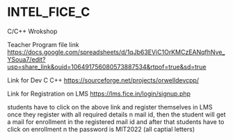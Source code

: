 # INTEL_FICE_C
C/C++ Wrokshop

 Teacher Program file link 
https://docs.google.com/spreadsheets/d/1qJb63EViC1OrKMCzEANqfhNve_YSoua7/edit?usp=share_link&ouid=106491756080573887534&rtpof=true&sd=true




Link for Dev C C++
https://sourceforge.net/projects/orwelldevcpp/

Link for Registration on LMS 
https://lms.fice.in/login/signup.php

students have to click on the above link and register themselves in LMS once they register with all required details n mail id, then the student will get a mail for enrollment in the registered mail id and after that students have to click on enrollment n the password is MIT2022  (all captial letters)
